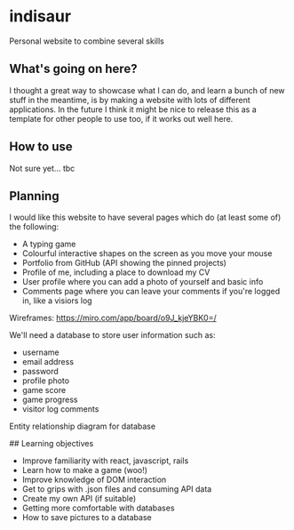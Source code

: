 # indisaur
Personal website to combine several skills

## What's going on here?

I thought a great way to showcase what I can do, and learn a bunch of new stuff in the meantime, is by making a website with lots of different applications.
In the future I think it might be nice to release this as a template for other people to use too, if it works out well here.

## How to use

Not sure yet... tbc

## Planning

I would like this website to have several pages which do (at least some of) the following:
* A typing game
* Colourful interactive shapes on the screen as you move your mouse
* Portfolio from GitHub (API showing the pinned projects)
* Profile of me, including a place to download my CV
* User profile where you can add a photo of yourself and basic info
* Comments page where you can leave your comments if you're logged in, like a visiors log

Wireframes: https://miro.com/app/board/o9J_kjeYBK0=/

We'll need a database to store user information such as:
- username
- email address
- password
- profile photo
- game score
- game progress
- visitor log comments

Entity relationship diagram for database

## Learning objectives

* Improve familiarity with react, javascript, rails
* Learn how to make a game (woo!)
* Improve knowledge of DOM interaction
* Get to grips with .json files and consuming API data
* Create my own API (if suitable)
* Getting more comfortable with databases
* How to save pictures to a database

